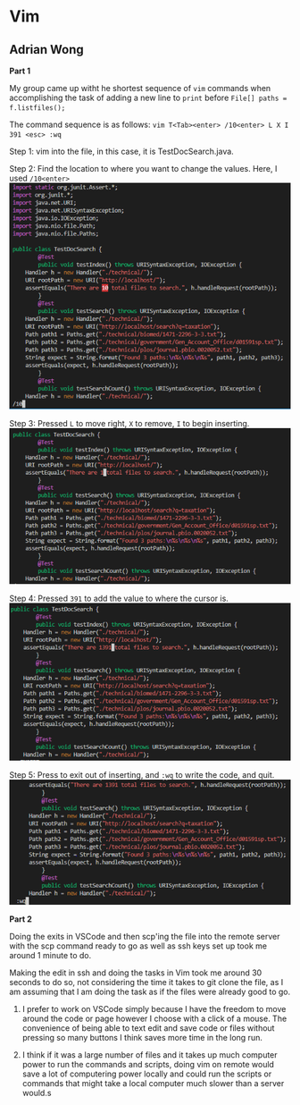 # Vim
## Adrian Wong

**Part 1**

My group came up witht he shortest sequence of `vim` commands when accomplishing the 
task of adding a new line to `print` before `File[] paths = f.listfiles();`

The command sequence is as follows:
`vim T<Tab><enter> /10<enter> L X I 391 <esc> :wq`

Step 1: vim into the file, in this case, it is TestDocSearch.java.

Step 2: Find the location to where you want to change the values. 
Here, I used `/10<enter>`
![Image](https://github.com/adrianwongg1/cse15l-lab-reports/blob/main/CSE15L%20pictures/forwardslash10.PNG?raw=true)

Step 3: Pressed `L` to move right, `X` to remove, `I` to begin inserting.
![Image](https://github.com/adrianwongg1/cse15l-lab-reports/blob/main/CSE15L%20pictures/pressedX.png?raw=true)

Step 4: Pressed `391` to add the value to where the cursor is.
![Image](https://github.com/adrianwongg1/cse15l-lab-reports/blob/main/CSE15L%20pictures/insert391.PNG?raw=true)

Step 5: Press <esc> to exit out of inserting, and `:wq` to write the code, and quit.
![Image](https://github.com/adrianwongg1/cse15l-lab-reports/blob/main/CSE15L%20pictures/pressedColwq.PNG?raw=true)


**Part 2**

Doing the exits in VSCode and then scp'ing the file into the remote server with the scp
command ready to go as well as ssh keys set up took me around 1 minute to do.

Making the edit in ssh and doing the tasks in Vim took me around 30 seconds to do so, not
considering the time it takes to git clone the file, as I am assuming that I am doing the
task as if the files were already good to go.

1. I prefer to work on VSCode simply because I have the freedom to move around the code or page
however I choose with a click of a mouse. The convenience of being able to text edit and save
code or files without pressing so many buttons I think saves more time in the long run.

2. I think if it was a large number of files and it takes up much computer power to run the 
commands and scripts, doing vim on remote would save a lot of computering power locally and 
could run the scripts or commands that might take a local computer much slower than a server
would.s

